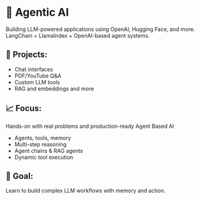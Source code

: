 # 🤖 Agentic AI

Building LLM-powered applications using OpenAI, Hugging Face, and more.
LangChain + LlamaIndex + OpenAI-based agent systems.

## 🚀 Projects:
- Chat interfaces
- PDF/YouTube Q&A
- Custom LLM tools
- RAG and embeddings and more

## 📈 Focus:
Hands-on with real problems and production-ready Agent Based AI
- Agents, tools, memory
- Multi-step reasoning
- Agent chains & RAG agents
- Dynamic tool execution

## 💼 Goal:
Learn to build complex LLM workflows with memory and action.